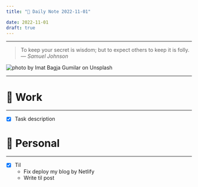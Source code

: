 ```yaml
---
title: "🌱 Daily Note 2022-11-01"

date: 2022-11-01
draft: true
---
```



---

> To keep your secret is wisdom; but to expect others to keep it is folly.
> — <cite>Samuel Johnson</cite>

![photo by Imat Bagja Gumilar on Unsplash](https://images.unsplash.com/photo-1516214104703-d870798883c5?crop=entropy&cs=tinysrgb&fm=jpg&ixid=MnwzNjM5Nzd8MHwxfHJhbmRvbXx8fHx8fHx8fDE2NjcyNzE0NzU&ixlib=rb-4.0.3&q=80&w=500&h=500)

---


# 💼 Work
---
- [x] Task description


# 🌱 Personal
---
- [x] Til
	-  Fix deploy my blog by Netlify
	- Write til post 
